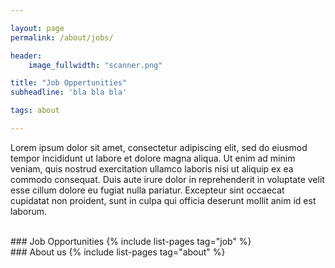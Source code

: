 ```yaml
---

layout: page
permalink: /about/jobs/

header:
    image_fullwidth: "scanner.png"

title: "Job Oppertunities"
subheadline: 'bla bla bla'

tags: about

---
```


Lorem ipsum dolor sit amet, consectetur adipiscing elit, sed do eiusmod tempor incididunt ut labore et dolore magna aliqua. Ut enim ad minim veniam, quis nostrud exercitation ullamco laboris nisi ut aliquip ex ea commodo consequat. Duis aute irure dolor in reprehenderit in voluptate velit esse cillum dolore eu fugiat nulla pariatur. Excepteur sint occaecat cupidatat non proident, sunt in culpa qui officia deserunt mollit anim id est laborum.

<br>
### Job Opportunities
{% include list-pages tag="job" %}

<br>
### About us
{% include list-pages tag="about" %}